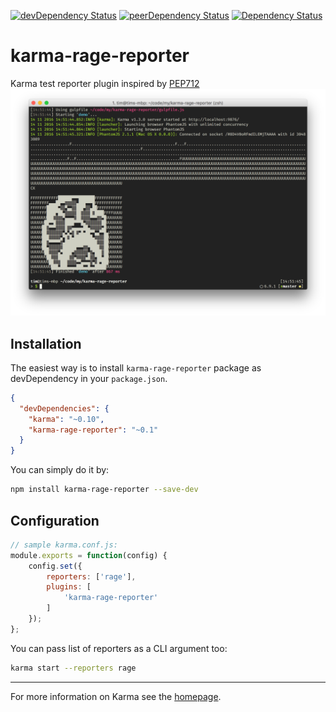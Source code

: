 [![devDependency Status](https://david-dm.org/somaritane/karma-rage-reporter/dev-status.svg)](https://david-dm.org/somaritane/karma-rage-reporter#info=devDependencies)
[![peerDependency Status](https://david-dm.org/somaritane/karma-rage-reporter/peer-status.svg)](https://david-dm.org/somaritane/karma-rage-reporter#info=peerDependencies)
[![Dependency Status](https://david-dm.org/somaritane/karma-rage-reporter.svg)](https://david-dm.org/somaritane/karma-rage-reporter)

# karma-rage-reporter
Karma test reporter plugin inspired by [PEP712]
![karma-rage-reporter demo](./demo/karma-rage-reporter-demo.png)

## Installation

The easiest way is to install `karma-rage-reporter` package as devDependency in your `package.json`.
```json
{
  "devDependencies": {
    "karma": "~0.10",
    "karma-rage-reporter": "~0.1"
  }
}
```

You can simply do it by:
```bash
npm install karma-rage-reporter --save-dev
```

## Configuration

```js
// sample karma.conf.js:
module.exports = function(config) {
    config.set({
        reporters: ['rage'],
        plugins: [
            'karma-rage-reporter'
        ]
    });
};
```

You can pass list of reporters as a CLI argument too:
```bash
karma start --reporters rage
```

----

For more information on Karma see the [homepage].


[homepage]: http://karma-runner.github.com
[PEP712]: http://www.revsys.com/blog/2011/oct/20/pep712-proposal-make-unittest2-more-accurate/
